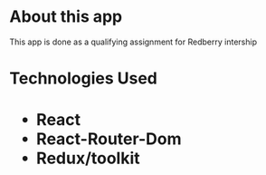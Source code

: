 <h1> About this app </h1>

 <p> This app is done as a qualifying assignment for Redberry intership </p>


<h1> Technologies Used <h1>
  <ul> 
    <li>React</li>
     <li>React-Router-Dom </li>
     <li>Redux/toolkit </li>
 
  
  </ul>
